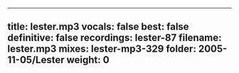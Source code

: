 
---
title: lester.mp3
vocals: false
best: false
definitive: false
recordings: lester-87
filename: lester.mp3
mixes: lester-mp3-329
folder: 2005-11-05/Lester
weight: 0
---
